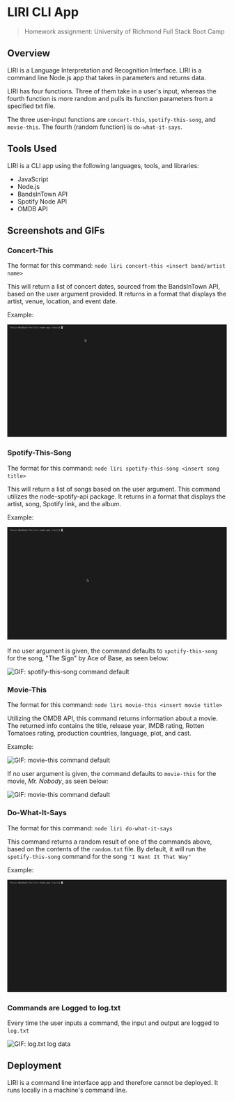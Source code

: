 # LIRI CLI App

> Homework assignment: University of Richmond Full Stack Boot Camp

## Overview

LIRI is a Language Interpretation and Recognition Interface. LIRI is a command line Node.js app that takes in parameters and returns data.

LIRI has four functions. Three of them take in a user's input, whereas the fourth function is more random and pulls its function parameters from a specified txt file.

The three user-input functions are `concert-this`, `spotify-this-song`, and `movie-this`. The fourth (random function) is `do-what-it-says`.

## Tools Used

LIRI is a CLI app using the following languages, tools, and libraries:

- JavaScript
- Node.js
- BandsInTown API
- Spotify Node API
- OMDB API

## Screenshots and GIFs

### Concert-This

The format for this command:
`node liri concert-this <insert band/artist name>`

This will return a list of concert dates, sourced from the BandsInTown API, based on the user argument provided. It returns in a format that displays the artist, venue, location, and event date.

Example:

![GIF: concert-this command](gifs/concert-this-tbk.gif)

### Spotify-This-Song

The format for this command:
`node liri spotify-this-song <insert song title>`

This will return a list of songs based on the user argument. This command utilizes the node-spotify-api package. It returns in a format that displays the artist, song, Spotify link, and the album.

Example:

![GIF: spotify-this-song command](gifs/spotify-this-song-otr.gif)

If no user argument is given, the command defaults to `spotify-this-song` for the song, "The Sign" by Ace of Base, as seen below:

![GIF: spotify-this-song command default](gifs/spotify-this-song-default.gif)

### Movie-This

The format for this command:
`node liri movie-this <insert movie title>`

Utilizing the OMDB API, this command returns information about a movie. The returned info contains the title, release year, IMDB rating, Rotten Tomatoes rating, production countries, language, plot, and cast.

Example:

![GIF: movie-this command default](gifs/movie-this-tdk.gif)

If no user argument is given, the command defaults to `movie-this` for the movie, _Mr. Nobody_, as seen below:

![GIF: movie-this command default](gifs/movie-this-default.gif)

### Do-What-It-Says

The format for this command:
`node liri do-what-it-says`

This command returns a random result of one of the commands above, based on the contents of the `random.txt` file. By default, it will run the `spotify-this-song` command for the song `"I Want It That Way"`

Example:

![GIF: do-what-it-says command](gifs/do-what-it-says.gif)

### Commands are Logged to log.txt

Every time the user inputs a command, the input and output are logged to `log.txt`

![GIF: log.txt log data](gifs/logtxt.gif)

## Deployment

LIRI is a command line interface app and therefore cannot be deployed. It runs locally in a machine's command line.